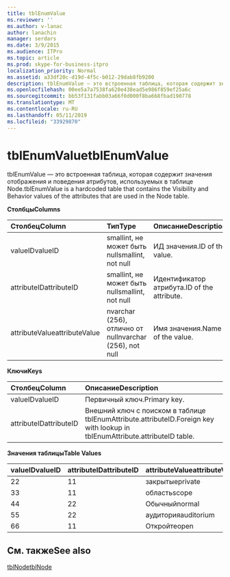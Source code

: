 ```yaml
---
title: tblEnumValue
ms.reviewer: ''
ms.author: v-lanac
author: lanachin
manager: serdars
ms.date: 3/9/2015
ms.audience: ITPro
ms.topic: article
ms.prod: skype-for-business-itpro
localization_priority: Normal
ms.assetid: a33df20c-d19d-4f5c-b012-29dab8fb9200
description: tblEnumValue — это встроенная таблица, которая содержит значения отображения и поведения атрибутов, используемых в таблице Node.
ms.openlocfilehash: 00ee5a7a7538fa620e438ead5e986f859ef25a6c
ms.sourcegitcommit: bb53f131fabb03a66f0d000f8ba668fbad190778
ms.translationtype: MT
ms.contentlocale: ru-RU
ms.lasthandoff: 05/11/2019
ms.locfileid: "33929870"
---
```

# <a name="tblenumvalue"></a><span data-ttu-id="f201a-103">tblEnumValue</span><span class="sxs-lookup"><span data-stu-id="f201a-103">tblEnumValue</span></span>
 
<span data-ttu-id="f201a-104">tblEnumValue — это встроенная таблица, которая содержит значения отображения и поведения атрибутов, используемых в таблице Node.</span><span class="sxs-lookup"><span data-stu-id="f201a-104">tblEnumValue is a hardcoded table that contains the Visibility and Behavior values of the attributes that are used in the Node table.</span></span>
  
<span data-ttu-id="f201a-105">**Столбцы**</span><span class="sxs-lookup"><span data-stu-id="f201a-105">**Columns**</span></span>

|<span data-ttu-id="f201a-106">**Столбец**</span><span class="sxs-lookup"><span data-stu-id="f201a-106">**Column**</span></span>|<span data-ttu-id="f201a-107">**Тип**</span><span class="sxs-lookup"><span data-stu-id="f201a-107">**Type**</span></span>|<span data-ttu-id="f201a-108">**Описание**</span><span class="sxs-lookup"><span data-stu-id="f201a-108">**Description**</span></span>|
|:-----|:-----|:-----|
|<span data-ttu-id="f201a-109">valueID</span><span class="sxs-lookup"><span data-stu-id="f201a-109">valueID</span></span>  <br/> |<span data-ttu-id="f201a-110">smallint, не может быть null</span><span class="sxs-lookup"><span data-stu-id="f201a-110">smallint, not null</span></span>  <br/> |<span data-ttu-id="f201a-111">ИД значения.</span><span class="sxs-lookup"><span data-stu-id="f201a-111">ID of the value.</span></span>  <br/> |
|<span data-ttu-id="f201a-112">attributeID</span><span class="sxs-lookup"><span data-stu-id="f201a-112">attributeID</span></span>  <br/> |<span data-ttu-id="f201a-113">smallint, не может быть null</span><span class="sxs-lookup"><span data-stu-id="f201a-113">smallint, not null</span></span>  <br/> |<span data-ttu-id="f201a-114">Идентификатор атрибута.</span><span class="sxs-lookup"><span data-stu-id="f201a-114">ID of the attribute.</span></span>  <br/> |
|<span data-ttu-id="f201a-115">attributeValue</span><span class="sxs-lookup"><span data-stu-id="f201a-115">attributeValue</span></span>  <br/> |<span data-ttu-id="f201a-116">nvarchar (256), отлично от null</span><span class="sxs-lookup"><span data-stu-id="f201a-116">nvarchar (256), not null</span></span>  <br/> |<span data-ttu-id="f201a-117">Имя значения.</span><span class="sxs-lookup"><span data-stu-id="f201a-117">Name of the value.</span></span>  <br/> |
   
<span data-ttu-id="f201a-118">**Ключи**</span><span class="sxs-lookup"><span data-stu-id="f201a-118">**Keys**</span></span>

|<span data-ttu-id="f201a-119">**Столбец**</span><span class="sxs-lookup"><span data-stu-id="f201a-119">**Column**</span></span>|<span data-ttu-id="f201a-120">**Описание**</span><span class="sxs-lookup"><span data-stu-id="f201a-120">**Description**</span></span>|
|:-----|:-----|
|<span data-ttu-id="f201a-121">valueID</span><span class="sxs-lookup"><span data-stu-id="f201a-121">valueID</span></span>  <br/> |<span data-ttu-id="f201a-122">Первичный ключ.</span><span class="sxs-lookup"><span data-stu-id="f201a-122">Primary key.</span></span>  <br/> |
|<span data-ttu-id="f201a-123">attributeID</span><span class="sxs-lookup"><span data-stu-id="f201a-123">attributeID</span></span>  <br/> |<span data-ttu-id="f201a-124">Внешний ключ с поиском в таблице tblEnumAttribute.attributeID.</span><span class="sxs-lookup"><span data-stu-id="f201a-124">Foreign key with lookup in tblEnumAttribute.attributeID table.</span></span>  <br/> |
   
<span data-ttu-id="f201a-125">**Значения таблицы**</span><span class="sxs-lookup"><span data-stu-id="f201a-125">**Table Values**</span></span>

|<span data-ttu-id="f201a-126">**valueID**</span><span class="sxs-lookup"><span data-stu-id="f201a-126">**valueID**</span></span>|<span data-ttu-id="f201a-127">**attributeID**</span><span class="sxs-lookup"><span data-stu-id="f201a-127">**attributeID**</span></span>|<span data-ttu-id="f201a-128">**attributeValue**</span><span class="sxs-lookup"><span data-stu-id="f201a-128">**attributeValue**</span></span>|
|:-----|:-----|:-----|
|<span data-ttu-id="f201a-129">2</span><span class="sxs-lookup"><span data-stu-id="f201a-129">2</span></span>  <br/> |<span data-ttu-id="f201a-130">1</span><span class="sxs-lookup"><span data-stu-id="f201a-130">1</span></span>  <br/> |<span data-ttu-id="f201a-131">закрытые</span><span class="sxs-lookup"><span data-stu-id="f201a-131">private</span></span>  <br/> |
|<span data-ttu-id="f201a-132">3</span><span class="sxs-lookup"><span data-stu-id="f201a-132">3</span></span>  <br/> |<span data-ttu-id="f201a-133">1</span><span class="sxs-lookup"><span data-stu-id="f201a-133">1</span></span>  <br/> |<span data-ttu-id="f201a-134">область</span><span class="sxs-lookup"><span data-stu-id="f201a-134">scope</span></span>  <br/> |
|<span data-ttu-id="f201a-135">4</span><span class="sxs-lookup"><span data-stu-id="f201a-135">4</span></span>  <br/> |<span data-ttu-id="f201a-136">2</span><span class="sxs-lookup"><span data-stu-id="f201a-136">2</span></span>  <br/> |<span data-ttu-id="f201a-137">Обычный</span><span class="sxs-lookup"><span data-stu-id="f201a-137">normal</span></span>  <br/> |
|<span data-ttu-id="f201a-138">5</span><span class="sxs-lookup"><span data-stu-id="f201a-138">5</span></span>  <br/> |<span data-ttu-id="f201a-139">2</span><span class="sxs-lookup"><span data-stu-id="f201a-139">2</span></span>  <br/> |<span data-ttu-id="f201a-140">аудитория</span><span class="sxs-lookup"><span data-stu-id="f201a-140">auditorium</span></span>  <br/> |
|<span data-ttu-id="f201a-141">6</span><span class="sxs-lookup"><span data-stu-id="f201a-141">6</span></span>  <br/> |<span data-ttu-id="f201a-142">1</span><span class="sxs-lookup"><span data-stu-id="f201a-142">1</span></span>  <br/> |<span data-ttu-id="f201a-143">Откройте</span><span class="sxs-lookup"><span data-stu-id="f201a-143">open</span></span>  <br/> |
   
## <a name="see-also"></a><span data-ttu-id="f201a-144">См. также</span><span class="sxs-lookup"><span data-stu-id="f201a-144">See also</span></span>

[<span data-ttu-id="f201a-145">tblNode</span><span class="sxs-lookup"><span data-stu-id="f201a-145">tblNode</span></span>](tblnode.md)
